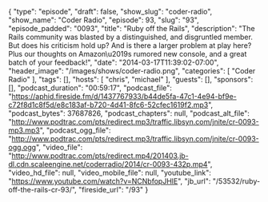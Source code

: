 {
  "type": "episode",
  "draft": false,
  "show_slug": "coder-radio",
  "show_name": "Coder Radio",
  "episode": 93,
  "slug": "93",
  "episode_padded": "0093",
  "title": "Ruby off the Rails",
  "description": "The Rails community was blasted by a distinguished, and disgruntled member. But does his criticism hold up? And is there a larger problem at play here? Plus our thoughts on Amazon\u2019s rumored new console, and a great batch of your feedback!",
  "date": "2014-03-17T11:39:02-07:00",
  "header_image": "/images/shows/coder-radio.png",
  "categories": [
    "Coder Radio"
  ],
  "tags": [],
  "hosts": [
    "chris",
    "michael"
  ],
  "guests": [],
  "sponsors": [],
  "podcast_duration": "00:59:17",
  "podcast_file": "https://aphid.fireside.fm/d/1437767933/b44de5fa-47c1-4e94-bf9e-c72f8d1c8f5d/e8c183af-b720-4d41-8fc6-52cfec1619f2.mp3",
  "podcast_bytes": 37687826,
  "podcast_chapters": null,
  "podcast_alt_file": "http://www.podtrac.com/pts/redirect.mp3/traffic.libsyn.com/jnite/cr-0093-mp3.mp3",
  "podcast_ogg_file": "http://www.podtrac.com/pts/redirect.mp3/traffic.libsyn.com/jnite/cr-0093-ogg.ogg",
  "video_file": "http://www.podtrac.com/pts/redirect.mp4/201403.jb-dl.cdn.scaleengine.net/coderradio/2014/cr-0093-432p.mp4",
  "video_hd_file": null,
  "video_mobile_file": null,
  "youtube_link": "https://www.youtube.com/watch?v=NCNbfopJHlE",
  "jb_url": "/53532/ruby-off-the-rails-cr-93/",
  "fireside_url": "/93"
}

